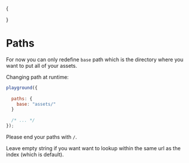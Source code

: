 {

}

# Paths

For now you can only redefine `base` path which is the directory where you want to put all of your assets.

Changing path at runtime:

```javascript
playground({
  
  paths: {
    base: "assets/"
  }
  
  /* ... */
});
```

Please end your paths with `/`.

Leave empty string if you want want to lookup within the same url as the index (which is default).